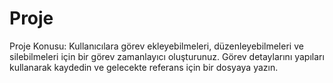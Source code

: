 # Proje
Proje Konusu:
Kullanıcılara görev ekleyebilmeleri, düzenleyebilmeleri ve silebilmeleri için bir görev zamanlayıcı oluşturunuz. Görev detaylarını yapıları kullanarak kaydedin ve gelecekte referans için bir dosyaya yazın.

